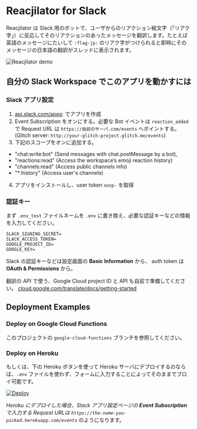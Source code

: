 # Reacjilator for Slack

Reacjilator は Slack 用のボットで、ユーザからのリアクション絵文字（「リアク字」）に反応してそのリアクションのあったメッセージを翻訳します。たとえば英語のメッセージにたいして `:flag-jp:` のリアク字がつけられると即時にそのメッセージの日本語の翻訳がスレッドに表示されます。

![Reacjilator demo](tutorial_images/reacjilator-demo.gif)



## 自分の Slack Workspace でこのアプリを動かすには

### Slack アプリ設定

1. [api.slack.com/apps](https://api.slack.com/apps): でアプリを作成
2. Event Subscription をオンにする。必要な Bot イベントは `reaction_added` で Request URL は `https://自前のサーバ.com/events` へポイントする。(Glitch server: `http://your-glitch-project.glitch.me/events`)
3. 下記のスコープをオンに追加する。
 - "chat:write:bot" (Send messages with chat.postMessage by a bot),
 - "reactions:read" (Access the workspace’s emoji reaction history)
 - "channels:read" (Access public channels info)
 - "*:history" (Access user's  channels)
4. アプリをインストールし、user token `xoxp-` を取得

### 認証キー

まず `.env_test` ファイルネームを `.env` に書き換え、必要な認証キーなどの情報を入力してください。

```
SLACK_SIGNING_SECRET=
SLACK_ACCESS_TOKEN=
GOOGLE_PROJECT_ID=
GOOGLE_KEY=
```

Slack の認証キーなどは設定画面の **Basic Information** から、 auth token は **OAuth & Permissions** から。

翻訳の API で使う、Google Cloud project ID と API も自前で準備してください。 [cloud.google.com/translate/docs/getting-started](https://cloud.google.com/translate/docs/getting-started)


## Deployment Examples

### Deploy on Google Cloud Functions

このプロジェクトの `google-cloud-functions` ブランチを参照してください。

### Deploy on Heroku

もしくは、下の Heroku ボタンを使って Heroku サーバにデプロイするのならば、`.env` ファイルを使わず、フォームに入力することによってそのままでブロイ可能です。 

[![Deploy](https://www.herokucdn.com/deploy/button.svg)](https://heroku.com/deploy?template=https://github.com/slackAPI/reacjilator)

*Heroku にデプロイした場合、Slack アプリ設定ページの **Event Subscription** で入力する Request URLは `https://the-name-you-picked.herokuapp.com/events`* のようになります。
